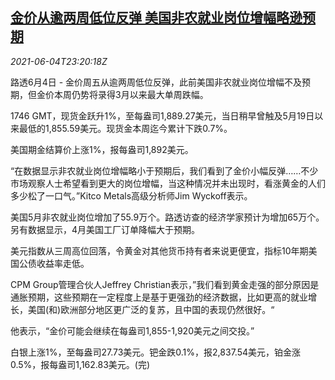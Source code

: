 <!--1622849462000-->
[金价从逾两周低位反弹 美国非农就业岗位增幅略逊预期](https://cn.reuters.com/article/precious-metals-0604-fri-idCNKCS2DG2LC)
------

<div><i>2021-06-04T23:20:18Z</i></div><p>路透6月4日 - 金价周五从逾两周低位反弹，此前美国非农就业岗位增幅不及预期，但金价本周仍势将录得3月以来最大单周跌幅。</p><p>1746 GMT，现货金跃升1%，至每盎司1,889.27美元，当日稍早曾触及5月19日以来最低的1,855.59美元。现货金本周迄今累计下跌0.7%。</p><p>美国期金结算价上涨1%，报每盎司1,892美元。</p><p>“在数据显示非农就业岗位增幅略小于预期后，我们看到了金价小幅反弹……不少市场观察人士希望看到更大的岗位增幅，当这种情况并未出现时，看涨黄金的人们多少松了一口气。”Kitco Metals高级分析师Jim Wyckoff表示。</p><p>美国5月非农就业岗位增加了55.9万个。路透访查的经济学家预计为增加65万个。 另有数据显示，4月美国工厂订单降幅大于预期。</p><p>美元指数从三周高位回落，令黄金对其他货币持有者来说更便宜，指标10年期美国公债收益率走低。</p><p>CPM Group管理合伙人Jeffrey Christian表示，”我们看到黄金走强的部分原因是通胀预期，这些预期在一定程度上是基于更强劲的经济数据，比如更高的就业增长，美国(和)欧洲部分地区更广泛的复苏，且中国的表现仍然很好。“</p><p>他表示，“金价可能会继续在每盎司1,855-1,920美元之间交投。”</p><p>白银上涨1%，至每盎司27.73美元。钯金跌0.1%，报2,837.54美元，铂金涨0.5%，报每盎司1,162.83美元。(完)</p>
